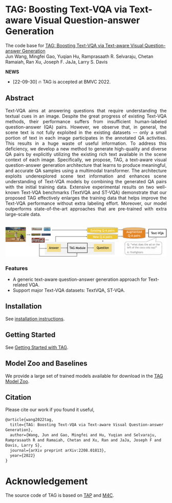# TAG: Boosting Text-VQA via Text-aware Visual Question-answer Generation

The code base for [TAG: Boosting Text-VQA via Text-aware Visual Question-answer Generation](https://arxiv.org/abs/2208.01813)
<br>Jun Wang, Mingfei Gao, Yuqian Hu, Ramprasaath R. Selvaraju, Chetan Ramaiah, Ran Xu, Joseph F. JaJa, Larry S. Davis


**NEWS**
- [22-09-30] 🔥 TAG is accepted at BMVC 2022.

## Abstract
<div style="text-align: justify">Text-VQA aims at answering questions that require understanding the textual cues in an image. Despite the great progress of existing Text-VQA methods, their performance suffers from insufficient human-labeled question-answer (QA) pairs. However, we observe that, in general, the scene text is not fully exploited in the existing datasets -- only a small portion of text in each image participates in the annotated QA activities. This results in a huge waste of useful information. To address this deficiency, we develop a new method to generate high-quality and diverse QA pairs by explicitly utilizing the existing rich text available in the scene context of each image. Specifically, we propose, TAG, a text-aware visual question-answer generation architecture that learns to produce meaningful, and accurate QA samples using a multimodal transformer. The architecture exploits underexplored scene text information and enhances scene understanding of Text-VQA models by combining the generated QA pairs with the initial training data. Extensive experimental results on two well-known Text-VQA benchmarks (TextVQA and ST-VQA) demonstrate that our proposed TAG effectively enlarges the training data that helps improve the Text-VQA performance without extra labeling effort. Moreover, our model outperforms state-of-the-art approaches that are pre-trained with extra large-scale data. </div>

<!-- <p>&nbsp;</p> -->

<br>![network](https://github.com/HenryJunW/TAG/blob/main/figs/TAG_overview_figure.png)
<!-- <img src="https://drive.google.com/file/d/1i3pMn_5cVaHpDTChtF41miRt1SzfAj6A/view?usp=sharing" width="600"> -->


### Features
* A generic text-aware question-answer generation approach for Text-related VQA.
* Support major Text-VQA datasets: TextVQA, ST-VQA.

## Installation

See [installation instructions](INSTALL.md).

## Getting Started

See [Getting Started with TAG](GETTING_STARTED.md).


## Model Zoo and Baselines

We provide a large set of trained models available for download in the [TAG Model Zoo](MODEL_ZOO.md).


## Citation
Please cite our work if you found it useful,

```
@article{wang2022tag,
  title={TAG: Boosting Text-VQA via Text-aware Visual Question-answer Generation},
  author={Wang, Jun and Gao, Mingfei and Hu, Yuqian and Selvaraju, Ramprasaath R and Ramaiah, Chetan and Xu, Ran and JaJa, Joseph F and Davis, Larry S},
  journal={arXiv preprint arXiv:2208.01813},
  year={2022}
}

```

# Acknowledgement

The source code of TAG is based on [TAP](https://github.com/microsoft/TAP) and [M4C](https://github.com/facebookresearch/mmf/tree/main/projects/m4c). 
